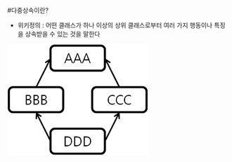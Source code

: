 #다중상속이란?

* 위키정의 : 어떤 클래스가 하나 이상의 상위 클래스로부터 여러 가지 행동이나 특징을 상속받을 수 있는 것을 말한다

![다중상속](./image/MultipleInheritance.png)